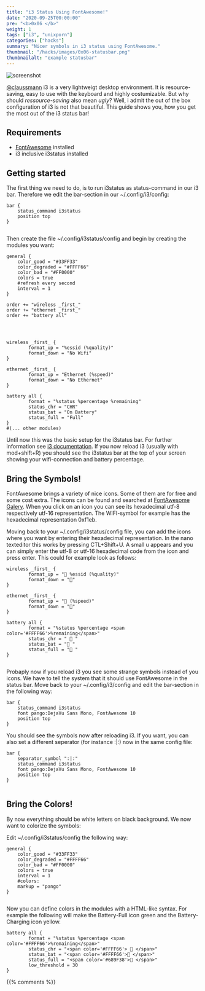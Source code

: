 ```yaml
---
title: "i3 Status Using FontAwesome!"
date: "2020-09-25T00:00:00"
pre: "<b>0x06 </b>"
weight: 1
tags: ["i3", "unixporn"]
categories: ["hacks"]
summary: "Nicer symbols in i3 status using FontAwesome."
thumbnail: "/hacks/images/0x06-statusbar.png"
thumbnailalt: "example statusbar"
---
```

![screenshot](/hacks/images/0x06-statusbar.png)

[@claussmann](https://github.com/claussmann) i3 is a very lightweigt desktop environment.
It is resource-saving, easy to use with the keyboard and highly costumizable.
But why should *ressource-saving* also mean *ugly*?
Well, i admit the out of the box configuration of i3 is not that beautiful.
This guide shows you, how you get the most out of the i3 status bar! 

## Requirements

- [FontAwesome](https://fontawesome.com/) installed
- i3 inclusive i3status installed


## Getting started

The first thing we need to do, is to run i3status as status-command in our i3 bar. Therefore we edit the bar-section in our ~/.config/i3/config:

```
bar {
	status_command i3status
	position top
}


```

Then create the file ~/.config/i3status/config and begin by creating the modules you want:

```
general {
	color_good = "#33FF33"
	color_degraded = "#FFFF66"
	color_bad = "#FF0000"
	colors = true
	#refresh every second
	interval = 1
}

order += "wireless _first_"
order += "ethernet _first_"
order += "battery all"




wireless _first_ {
        format_up = "%essid (%quality)"
        format_down = "No Wifi"
}

ethernet _first_ {
        format_up = "Ethernet (%speed)"
        format_down = "No Ethernet"
}

battery all {
        format = "%status %percentage %remaining"
        status_chr = "CHR"
        status_bat = "On Battery"
        status_full = "Full"
}
#(... other modules)

```

Until now this was the basic setup for the i3status bar. For further information see [i3 documentation](https://i3wm.org/i3status/manpage.html).
If you now reload i3 (usually with mod+shift+R) you should see the i3status bar at the top of your screen showing your wifi-connection and battery percentage.



## Bring the Symbols!

FontAwesome brings a variety of nice icons. Some of them are for free and some cost extra.
The icons can be found and searched at [FontAwesome Galery](https://fontawesome.com/icons?d=gallery).
When you click on an icon you can see its hexadecimal utf-8 respectively utf-16 representation. The WIFI-symbol for example has the hexadecimal representation 0xf1eb.

Moving back to your ~/.config/i3status/config file, you can add the icons where you want by entering their hexadecimal representation.
In the nano texteditor this works by pressing CTL+Shift+U. A small u appears and you can simply enter the utf-8 or utf-16 hexadecimal code from the icon and press enter.
This could for example look as follows:

```
wireless _first_ {
        format_up = " %essid (%quality)"
        format_down = ""
}

ethernet _first_ {
        format_up = " (%speed)"
        format_down = ""
}

battery all {
        format = "%status %percentage <span color='#FFFF66'>%remaining</span>"
        status_chr = "  "
        status_bat = " "
        status_full = " "
}


```

Probaply now if you reload i3 you see some strange symbols instead of you icons.
We have to tell the system that it should use FontAwesome in the status bar.
Move back to your ~/.config/i3/config and edit the bar-section in the following way:

```
bar {
	status_command i3status
	font pango:DejaVu Sans Mono, FontAwesome 10
	position top
}

```

You should see the symbols now after reloading i3.
If you want, you can also set a different seperator (for instance :|:) now in the same config file:


```
bar {
	separator_symbol ":|:"
	status_command i3status
	font pango:DejaVu Sans Mono, FontAwesome 10
	position top
}


```



## Bring the Colors!

By now everything should be white letters on black background.
We now want to colorize the symbols:

Edit ~/.config/i3status/config the following way:

```
general {
	color_good = "#33FF33"
	color_degraded = "#FFFF66"
	color_bad = "#FF0000"
    colors = true
    interval = 1
    #colors:
	markup = "pango"
}


```

Now you can define colors in the modules with a HTML-like syntax. For example the following will make the Battery-Full icon green and the Battery-Charging icon yellow.

```
battery all {
        format = "%status %percentage <span color='#FFFF66'>%remaining</span>"
        status_chr = "<span color='#FFFF66'>  </span>"
        status_bat = "<span color='#FFFF66'> </span>"
        status_full = "<span color='#689F38'> </span>"
        low_threshold = 30
}

```



{{% comments %}}
